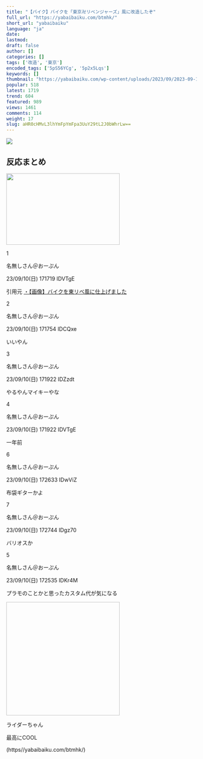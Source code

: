 ```yaml
---
title: "【バイク】バイクを「東京卍リベンジャーズ」風に改造したぞ"
full_url: "https://yabaibaiku.com/btmhk/"
short_url: "yabaibaiku"
language: "ja"
date: 
lastmod: 
draft: false
author: []
categories: []
tags: ['改造', '東京']
encoded_tags: ['5pS56YCg', '5p2x5Lqs']
keywords: []
thumbnail: "https://yabaibaiku.com/wp-content/uploads/2023/09/2023-09-18_08h29_45.png"
popular: 518
latest: 1719
trend: 604
featured: 989
views: 1461
comments: 114
weight: 17
slug: aHR0cHMvL3lhYmFpYmFpa3UuY29tL2J0bWhrLw==
---
```


![](https://yabaibaiku.com/wp-content/uploads/2023/09/2023-09-18_08h29_45.png)

<div><h2>反応まとめ</h2> <p><img src='https//yabaibaiku.com/wp-content/uploads/2023/09/2023-09-18_08h29_45-300x189.png' alt='' width='300' height='189' class='alignnone size-medium wp-image-10433'></p> <p class='t_h'><p>1 <p>名無しさん＠おーぷん</p> <p> 23/09/10(日) 171719 IDVTgE</p></p></p> <span><blockquote class='imgur-embed-pub'></blockquote> <p> </p></span><p></p> <p>引用元 <a href='https//hayabusa.open2ch.net/test/read.cgi/livejupiter/1694333839/' target='_blank' rel='noopener'>・【画像】バイクを東リベ風に仕上げました</a></p> <p></p> <p class='t_h'><p>2 <p>名無しさん＠おーぷん</p> <p> 23/09/10(日) 171754 IDCQxe</p></p></p> <p class='t_b'><p> いいやん </p></p> <p></p> <p class='t_h'><p>3 <p>名無しさん＠おーぷん</p> <p> 23/09/10(日) 171922 IDZzdt</p></p></p> <p class='t_b'><p> やるやんマイキーやな </p></p> <p></p> <p class='t_h'><p>4 <p>名無しさん＠おーぷん</p> <p> 23/09/10(日) 171922 IDVTgE</p></p></p> <span><blockquote class='imgur-embed-pub'></blockquote> <p>一年前 </p></span><p></p> <p class='t_h'><p>6 <p>名無しさん＠おーぷん</p> <p> 23/09/10(日) 172633 IDwViZ</p></p></p> <p class='t_b'><p> 布袋ギターかよ </p></p> <p></p> <p class='t_h'><p>7 <p>名無しさん＠おーぷん</p> <p> 23/09/10(日) 172744 IDgz70</p></p></p> <p class='t_b'><p> バリオスか </p></p> <p></p> <p class='t_h'><p>5 <p>名無しさん＠おーぷん</p> <p> 23/09/10(日) 172535 IDKr4M</p></p></p> <p class='t_b'><p> プラモのことかと思ったカスタム代が気になる </p></p> <p></p> <img alt='' width='300' height='300' class='alignnone size-medium wp-image-14678 lazyload'> <p class='name'>ライダーちゃん</p> <p class='text sc_balloon left white'> 最高にCOOL </p> <p id='6988fb4f07891dee84f4e622e9ff372e'> </p></div>

(https//yabaibaiku.com/btmhk/)
